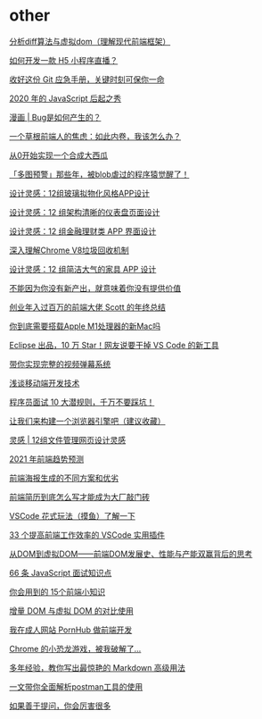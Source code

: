 # other

[分析diff算法与虚拟dom（理解现代前端框架）](https://juejin.cn/post/6927556136652668942)

[如何开发一款 H5 小程序直播？](https://mp.weixin.qq.com/s/xB_fadZC_MPa7w90pxre4g)

[收好这份 Git 应急手册，关键时刻可保你一命](https://mp.weixin.qq.com/s/tV6so3KoVs8z5GCJ0Y5HSw)

[2020 年的 JavaScript 后起之秀](https://mp.weixin.qq.com/s/w7ByOnIdZogAUs0ln6AROw)

[漫画 | Bug是如何产生的？](https://mp.weixin.qq.com/s/Vh8Qc2yUbduxkVelovAztg)

[一个草根前端人的焦虑：如此内卷，我该怎么办？](https://mp.weixin.qq.com/s/y1TVvjyM1zPeULkXl2tkUw)

[从0开始实现一个合成大西瓜](https://mp.weixin.qq.com/s/i9B5mcB-2yZsfPir0_VQNA)

[「多图预警」那些年，被blob虐过的程序猿觉醒了！](https://mp.weixin.qq.com/s/oXc31L5PJSplOdYhC7d0jA)

[设计灵感：12组玻璃拟物化风格APP设计](https://mp.weixin.qq.com/s/dji0KI42KBFaZf1nrXWpTg)

[设计灵感：12 组架构清晰的仪表盘页面设计](https://mp.weixin.qq.com/s/gzlAsbxLjW445xpas7KYfA)

[设计灵感：12 组金融理财类 APP 界面设计](https://mp.weixin.qq.com/s/BIIshYJ8ooKuNRhgOIAUOQ)

[深入理解Chrome V8垃圾回收机制](https://mp.weixin.qq.com/s/YAvBfY7cF8WUm5XuJDoYTg)

[设计灵感：12 组简洁大气的家具 APP 设计](https://mp.weixin.qq.com/s/ZIkD0kBxbkeElp7Qu03thg)

[不能因为你没有新产出，就意味着你没有提供价值](https://mp.weixin.qq.com/s/nsKLOMHRFbfQbvusCNZdYA)

[创业年入过百万的前端大佬 Scott 的年终总结](https://mp.weixin.qq.com/s/ubIIYyrugYHPlUaXFgfPPQ)

[你到底需要搭载Apple M1处理器的新Mac吗](https://mp.weixin.qq.com/s/McZ_1u-VEye7ZgM6ot21qQ)

[Eclipse 出品，10 万 Star！网友说要干掉 VS Code 的新工具](https://mp.weixin.qq.com/s/cz4ISr_Vyf9UZTTINRg28g)

[带你实现完整的视频弹幕系统](https://mp.weixin.qq.com/s/0JrjT8x7XoamLwK23XWaUw)

[浅谈移动端开发技术](https://mp.weixin.qq.com/s/yegI1oXndv9exhF0Uc-S3g)

[程序员面试 10 大潜规则，千万不要踩坑！](https://mp.weixin.qq.com/s/Rqg6d_7go81495VKZhocsA)

[让我们来构建一个浏览器引擎吧（建议收藏）](https://mp.weixin.qq.com/s/6-p0LXlz2r7MiNdDEmWiuQ)

[灵感 | 12组文件管理网页设计灵感](https://mp.weixin.qq.com/s/BIMJtNhfpShEh5kwgZhupA)

[2021 年前端趋势预测](https://mp.weixin.qq.com/s/wS9uDeNp5jf7oopNRd3Y0Q)

[前端海报生成的不同方案和优劣](https://segmentfault.com/a/1190000038910770)

[前端简历到底怎么写才能成为大厂敲门砖](https://mp.weixin.qq.com/s?__biz=MzA4Nzg0MDM5Nw==&mid=2247490921&idx=1&sn=0c1c20d95e2f7882f6fa3340fe83bedf&chksm=90321e8ba745979dba45ca6ddf0af2efa57386372cda801da74d1429943eb4ad5d620e1f0bc6&mpshare=1&scene=24&srcid=01097j6HVcbCxnvEpCyNf2f0&sharer_sharetime=1610199820674&sharer_shareid=18af4598a510ab1911de864d55f65d3a&key=fac416e293c6ddd1c78dad7fa9550f42c96c197119d10a4c6b4769d321f4fe1d02f510a6f1eca311f37986115a6d6696f45c82ea236950980dd02dfeeb2546dea1eff5bf1093665f8dc25c0595618796c7b9c0063ebbf2cff53df5d646ca9fbecbf84d2d42d7121a606f52fee7d084fbbbe5d69c8016cf6b540ce7f91a42ac6b&ascene=14&uin=Mzc2MjkyMjk0MQ%3D%3D&devicetype=Windows+10+x64&version=6300002f&lang=zh_CN&exportkey=A4Y5n1YOmApefMHPT2vH5GE%3D&pass_ticket=uG0ITW7VbQre912sCs3w03oa5DNRIG3UHrL1%2FYIYsorCPizXQjGGAVEkkNHwDWci&wx_header=0)

[VSCode 花式玩法（摸鱼）了解一下](https://mp.weixin.qq.com/s?__biz=MzI1ODk2Mjk0Nw==&mid=2247487354&idx=2&sn=e7f9eeece0d05cc3b7fc8a4f91fa6bbf&chksm=ea016c16dd76e5000db311de7fae2a05b4e8b136e5459ee6ecb129988e2415374079a1b73326&scene=126&sessionid=1610198026&key=e5a6f4840bcd614c352c8f4fbcc8e7c747e98f85db0c48176fffd7f7f4b7d663dec0548950119d772c439fb7173dd200d79600782ee6398d91dc8c8675e4bbe26ebeb743ed598ccaf645a4d77782a81c62f131e850e767d7f7f943969bb16c97067b6e966c20e890fa55138897e0302257f62be82c18878048406abf8114aaea&ascene=1&uin=Mzc2MjkyMjk0MQ%3D%3D&devicetype=Windows+10+x64&version=6300002f&lang=zh_CN&exportkey=A4lf8basSojl4c68cRITEOk%3D&pass_ticket=uG0ITW7VbQre912sCs3w03oa5DNRIG3UHrL1%2FYIYsorCPizXQjGGAVEkkNHwDWci&wx_header=0)

[33 个提高前端工作效率的 VSCode 实用插件](https://mp.weixin.qq.com/s?__biz=MzAxODE2MjM1MA==&mid=2651566721&idx=1&sn=843ba280041a66f61344a9630c17618b&chksm=80256540b752ec56158b2964c01d8e837fc70e7dd43f6dae4dc0c0e88a903a6d83f5e3039f5c&mpshare=1&scene=24&srcid=0109GghEQ5YuteDlxFKGUid2&sharer_sharetime=1610199787126&sharer_shareid=18af4598a510ab1911de864d55f65d3a&key=b32b778d3cd3c42651765a846346067f825b3f64ef5bfea19ad76885c4f63dececb9ee60a2f9f429c3d45257c0700aaa220440a89215142a3cfce2b76455d30a0e39d642f7b4acb046fa94c40aa9745ab62866f0a4bebab9329adb7ddfe7e0cae7d1f023464e84860daee4b0168aafb841b429b4679bccf2c8fd840098a6cf4c&ascene=14&uin=Mzc2MjkyMjk0MQ%3D%3D&devicetype=Windows+10+x64&version=6300002f&lang=zh_CN&exportkey=A3dPn5Km6%2FdPgnEFbSoLa0Y%3D&pass_ticket=uG0ITW7VbQre912sCs3w03oa5DNRIG3UHrL1%2FYIYsorCPizXQjGGAVEkkNHwDWci&wx_header=0)

[从DOM到虚拟DOM——前端DOM发展史、性能与产能双赢背后的思考](https://mp.weixin.qq.com/s?__biz=MzI1ODk2Mjk0Nw==&mid=2247487287&idx=1&sn=53f1efd5ef4bd5a19bfb7950c7405097&chksm=ea016c5bdd76e54d2f83dc2b2b55038c9c89168a90a65773ddb4052972f9cd1f2733ba68fdef&scene=126&sessionid=1610199076&key=b32b778d3cd3c426d459a6ec438449b310b00080a779e9959019e44ec1672567eda30e19a3694bfd161f220e4b72b144ed0d22e0da507dbaba834780c1ef0399abd2293e058b3699a3c69d53dc28b7a4065ccb35a55964a07e9bf22a4dbb33abc6ed62a4749d1da4e8fe1fb716e2257ddeb58843528283b586999e24349139f3&ascene=1&uin=Mzc2MjkyMjk0MQ%3D%3D&devicetype=Windows+10+x64&version=6300002f&lang=zh_CN&exportkey=A1x2yJ6WU0olnojRa2LOoWM%3D&pass_ticket=uG0ITW7VbQre912sCs3w03oa5DNRIG3UHrL1%2FYIYsorCPizXQjGGAVEkkNHwDWci&wx_header=0)

[66 条 JavaScript 面试知识点](https://mp.weixin.qq.com/s?__biz=MzI1ODk2Mjk0Nw==&mid=2247487302&idx=1&sn=2c34cbf0dc100625e9aa298251e1bf26&chksm=ea016c2add76e53c78fcf4eb13bfa22d16ab59763a771300baba966e87c6812697402a949f01&scene=126&sessionid=1610199076&key=e5a6f4840bcd614c1c1567e85b0bdd2b076b6a441df1a09416aa4cd34e26459ba5228373bf190adf5efff9a60143b4d071cd0420cb47d14d40156d0fcbbc9c7b0609a686ddde76c403d5ec307b5743467770b59a8e34f2d4edecf34503a0c5af4b8f50c2a524f0f9212d88d1cf67d4587af2667e72e6fdaba4ecf4a95e46bf8d&ascene=1&uin=Mzc2MjkyMjk0MQ%3D%3D&devicetype=Windows+10+x64&version=6300002f&lang=zh_CN&exportkey=A1qEajFEMXEi%2BJhTfns0cPk%3D&pass_ticket=uG0ITW7VbQre912sCs3w03oa5DNRIG3UHrL1%2FYIYsorCPizXQjGGAVEkkNHwDWci&wx_header=0)

[你会用到的 15个前端小知识](https://mp.weixin.qq.com/s?__biz=MzI1ODk2Mjk0Nw==&mid=2247487361&idx=1&sn=2719ad733da09c1c82dfc7a9a226e6d4&chksm=ea016ceddd76e5fb58c19a3730eaa687818a4972410a1cb3879440315b3c55814569dcf5132a&scene=126&sessionid=1610198026&key=22e54b3cf07911aa0f937cd26bdfb6835f7190c80461d2e3eb7ff834886b36f50c31554dd6e329a26c165e1dd0bf2922fd8c81bb31452c0b8e6b5a09afbeacf7db40996aff112cb03d9adee58a7138dde546c946c9a6fc55296f6ae6ecc0472b5d31b5e032b21caeb5920c98ac005e978a6499002fbab49da2e427d48273e4a2&ascene=1&uin=Mzc2MjkyMjk0MQ%3D%3D&devicetype=Windows+10+x64&version=6300002f&lang=zh_CN&exportkey=Aw8xAomU1t9akC4wjKZlxtk%3D&pass_ticket=uG0ITW7VbQre912sCs3w03oa5DNRIG3UHrL1%2FYIYsorCPizXQjGGAVEkkNHwDWci&wx_header=0)

[增量 DOM 与虚拟 DOM 的对比使用](https://mp.weixin.qq.com/s?__biz=MzI1ODk2Mjk0Nw==&mid=2247487375&idx=1&sn=4ded23f08ee9c8cb424087eeefef588e&chksm=ea016ce3dd76e5f55684b5aa51d566b598c064192c32bf70df927fbd9bd9f2895796d242af7f&scene=126&sessionid=1610198026&key=fac416e293c6ddd14304d4037491e5ddbfd66add80ba8887a47ac9bd7bdf932a4025694e269e9642ad9136b0f1b31bd5fa6a4448993e24d94169424e2065ce2500fc3cac1c17cfb7a5a37b9a79020255603a4c18a71c32d54709c56cb3824f33629ec54f8c0b5d9d0a65d44c153a4cd09cc7778b766070627df9c6162f518480&ascene=1&uin=Mzc2MjkyMjk0MQ%3D%3D&devicetype=Windows+10+x64&version=6300002f&lang=zh_CN&exportkey=A2nz1vdhjIXooX%2Frr1VBiIE%3D&pass_ticket=uG0ITW7VbQre912sCs3w03oa5DNRIG3UHrL1%2FYIYsorCPizXQjGGAVEkkNHwDWci&wx_header=0)

[我在成人网站 PornHub 做前端开发](https://mp.weixin.qq.com/s/w4RG9a71995QRudLEsu8cg)

[Chrome 的小恐龙游戏，被我破解了...](https://mp.weixin.qq.com/s?__biz=MzAxODE2MjM1MA==&mid=2651566181&idx=2&sn=fe35eaf0f37a55456990d20dec571815&chksm=802567a4b752eeb2179bf91aec89c9609097497fcc11ef42ccc6ef74fafbbacc3ef06b44b7f4&mpshare=1&scene=24&srcid=0101nlbJr2lJxGmDgbcuKMiM&sharer_sharetime=1609513555058&sharer_shareid=18af4598a510ab1911de864d55f65d3a&key=3712d248eda753bfd816554415402721b8e951d7cf65cdcc786d2d8367b066b8c3291e84ef75283a12d94b517e492b778cacd3bc4b58aad7b0b42f1545d37a0b60d6d0acc210c35357a89698b3e68207e2a84921ce957c3257646a34d86783348f0f35c4f056dfc5bb293a7f70d9e21560b644e2e5d8920da01f434d695a1f09&ascene=14&uin=Mzc2MjkyMjk0MQ%3D%3D&devicetype=Windows+10+x64&version=6300002f&lang=zh_CN&exportkey=A9TtTxJ47sgXs%2B5drjt0bWM%3D&pass_ticket=uG0ITW7VbQre912sCs3w03oa5DNRIG3UHrL1%2FYIYsorCPizXQjGGAVEkkNHwDWci&wx_header=0)

[多年经验，教你写出最惊艳的 Markdown 高级用法](https://mp.weixin.qq.com/s?__biz=MzUzNjk5MTE1OQ==&mid=2247495266&idx=2&sn=c80f3442ef09231a811bdd5f60253252&chksm=faef6abacd98e3ac9d08f9bb4f5037529b78dd8bd248f400d3aaaf28b3ff78b42da38eae5c84&mpshare=1&scene=24&srcid=0104jzktFZM0aFwJFxTyNfba&sharer_sharetime=1609753132946&sharer_shareid=18af4598a510ab1911de864d55f65d3a&key=b32b778d3cd3c4264bc4fa7f3b4dabbe87de1a3c4a3d530fa90f6304d50c03f779b9f237a4a9e46d8687e2960b702d342423b61b523b1be30a7897a0bd5e3093a0b913d1490a823e30185ed7c94d4780212fe7c075b776eb343eb66bee4ab61e950c51221e7e5e594c77cbb0b4c701fdfde6954759522b719b269a259d89c068&ascene=14&uin=Mzc2MjkyMjk0MQ%3D%3D&devicetype=Windows+10+x64&version=6300002f&lang=zh_CN&exportkey=A67U5VrHG04Rlqj%2FMsnWjBo%3D&pass_ticket=uG0ITW7VbQre912sCs3w03oa5DNRIG3UHrL1%2FYIYsorCPizXQjGGAVEkkNHwDWci&wx_header=0)

[一文带你全面解析postman工具的使用](https://mp.weixin.qq.com/s?__biz=MzUzNjk5MTE1OQ==&mid=2247495292&idx=1&sn=4f5b75c175c46a41f8bace33d66074f0&chksm=faef6aa4cd98e3b2f5ee78b3c4b2cbf876790d63695641af39101fa8ed7093397077a185c609&mpshare=1&scene=24&srcid=0105MCkuNzQvgBLZaaQjfonC&sharer_sharetime=1609838218711&sharer_shareid=18af4598a510ab1911de864d55f65d3a&key=3712d248eda753bf9ebe2d1d9d8785bf7cbdcb39631abf9939fbe025176ba9444bb794d65fc7dc346e7fb112706609ef386991dbf45cd1087e61c43dede3b3d10519effdc9b0238b912eae592c7c0cd50616f4e8d8d142e553a9458ad923640adf7a1fc6f2187365bb2567356fc0e936d89092b9cfb5ac60e4f4def155dff77e&ascene=14&uin=Mzc2MjkyMjk0MQ%3D%3D&devicetype=Windows+10+x64&version=6300002f&lang=zh_CN&exportkey=A1imHu4HV8dnzqli1xKqsAw%3D&pass_ticket=uG0ITW7VbQre912sCs3w03oa5DNRIG3UHrL1%2FYIYsorCPizXQjGGAVEkkNHwDWci&wx_header=0)

[如果善于提问，你会厉害很多](https://mp.weixin.qq.com/s?__biz=MzI4NjE3MzQzNg==&mid=2649866587&idx=1&sn=1c6fe36b06b9a99150693a59e5e79cc0&chksm=f3e590c8c49219dea6e8033296bceb6bfa0a1a921ab3966dc46253c33b8a21f9a83dc8e8f1e4&mpshare=1&scene=24&srcid=0109cv2qWOaTOdRpKrp2ITwk&sharer_sharetime=1610160031198&sharer_shareid=18af4598a510ab1911de864d55f65d3a&key=22e54b3cf07911aa2224e8f9c8978bf9e2116a94a4492d7408274f88bcec25036e423081dbc196cfd9f46d6da4c57d7ba282d87121bba32907d3c7fed62596540eede5b7b380966f0a641f154a962ffd29c1898cae64668cc9bc64ec306fe696acf195db6422ef452fd241eaf58761bb5ca24422fbf7387f25b082834bcd6a2a&ascene=14&uin=Mzc2MjkyMjk0MQ%3D%3D&devicetype=Windows+10+x64&version=6300002f&lang=zh_CN&exportkey=A9V%2FIY33SEyr2r8pGE%2Bvldc%3D&pass_ticket=uG0ITW7VbQre912sCs3w03oa5DNRIG3UHrL1%2FYIYsorCPizXQjGGAVEkkNHwDWci&wx_header=0)